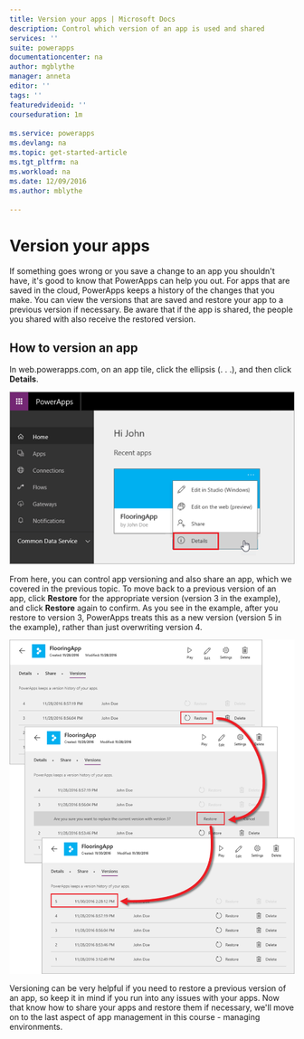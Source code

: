 ```yaml
---
title: Version your apps | Microsoft Docs
description: Control which version of an app is used and shared
services: ''
suite: powerapps
documentationcenter: na
author: mgblythe
manager: anneta
editor: ''
tags: ''
featuredvideoid: ''
courseduration: 1m

ms.service: powerapps
ms.devlang: na
ms.topic: get-started-article
ms.tgt_pltfrm: na
ms.workload: na
ms.date: 12/09/2016
ms.author: mblythe

---
```

# Version your apps
If something goes wrong or you save a change to an app you shouldn't have, it's good to know that PowerApps can help you out. For apps that are saved in the cloud, PowerApps keeps a history of the changes that you make. You can view the versions that are saved and restore your app to a previous version if necessary. Be aware that if the app is shared, the people you shared with also receive the restored version.

## How to version an app
In web.powerapps.com, on an app tile, click the ellipsis (. . .), and then click **Details**.

![Click details to access app version](./media/learning-manage-version-apps/details.png)

From here, you can control app versioning and also share an app, which we covered in the previous topic. To move back to a previous version of an app, click **Restore** for the appropriate version (version 3 in the example), and click **Restore** again to confirm. As you see in the example, after you restore to version 3, PowerApps treats this as a new version (version 5 in the example), rather than just overwriting version 4.

![Revert to a previous app version](./media/learning-manage-version-apps/version.png)

Versioning can be very helpful if you need to restore a previous version of an app, so keep it in mind if you run into any issues with your apps. Now that know how to share your apps and restore them if necessary, we'll move on to the last aspect of app management in this course - managing environments.

